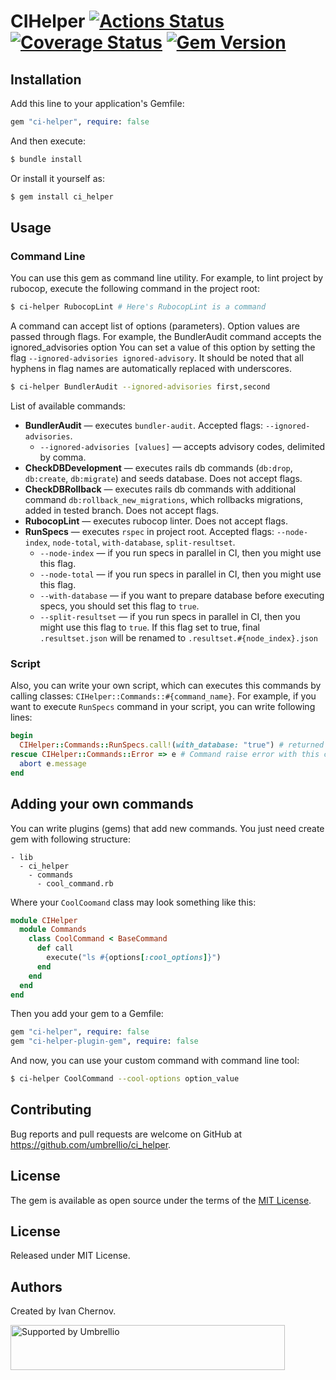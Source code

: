 # CIHelper   [![Actions Status](https://github.com/umbrellio/ci_helper/workflows/Ruby/badge.svg)](https://github.com/umbrellio/ci_helper/actions) [![Coverage Status](https://coveralls.io/repos/github/umbrellio/ci_helper/badge.svg?branch=master)](https://coveralls.io/github/umbrellio/ci_helper?branch=master) [![Gem Version](https://badge.fury.io/rb/ci-helper.svg)](https://badge.fury.io/rb/ci-helper)

## Installation

Add this line to your application's Gemfile:

```ruby
gem "ci-helper", require: false
```

And then execute:
```bash
$ bundle install
```
Or install it yourself as:
```bash
$ gem install ci_helper
```

## Usage

### Command Line

You can use this gem as command line utility. For example, to lint project by rubocop,
execute the following command in the project root:
```bash
$ ci-helper RubocopLint # Here's RubocopLint is a command
```

A command can accept list of options (parameters). Option values are passed through flags.
For example, the BundlerAudit command accepts the ignored_advisories option
You can set a value of this option by setting the flag `--ignored-advisories ignored-advisory`.
It should be noted that all hyphens in flag names are automatically replaced with underscores.
```bash
$ ci-helper BundlerAudit --ignored-advisories first,second
```

List of available commands:

* **BundlerAudit** — executes `bundler-audit`. Accepted flags: `--ignored-advisories`.
    * `--ignored-advisories [values]` — accepts advisory codes, delimited by comma.
* **CheckDBDevelopment** — executes rails db commands (`db:drop`, `db:create`, `db:migrate`)
    and seeds database. Does not accept flags.
* **CheckDBRollback** — executes rails db commands with additional command
    `db:rollback_new_migrations`, which rollbacks migrations,
    added in tested branch. Does not accept flags.
* **RubocopLint** — executes rubocop linter. Does not accept flags.
* **RunSpecs** — executes `rspec` in project root.
Accepted flags: `--node-index`, `node-total`, `with-database`, `split-resultset`.
    * `--node-index` — if you run specs in parallel in CI, then you might use this flag.
    * `--node-total` — if you run specs in parallel in CI, then you might use this flag.
    * `--with-database` — if you want to prepare database before executing specs,
        you should set this flag to `true`.
    * `--split-resultset` — if you run specs in parallel in CI,
        then you might use this flag to `true`. If this flag set to true,
        final `.resultset.json` will be renamed to `.resultset.#{node_index}.json`

### Script

Also, you can write your own script, which can executes this commands by calling classes:
`CIHelper::Commands::#{command_name}`. For example,
if you want to execute `RunSpecs` command in your script, you can write following lines:
```ruby
begin
  CIHelper::Commands::RunSpecs.call!(with_database: "true") # returned value is exit code.
rescue CIHelper::Commands::Error => e # Command raise error with this class if something went wrong.
  abort e.message
end
```

## Adding your own commands

You can write plugins (gems) that add new commands.
You just need create gem with following structure:
```
- lib
  - ci_helper
    - commands
      - cool_command.rb
```

Where your `CoolCoomand` class may look something like this:
```ruby
module CIHelper
  module Commands
    class CoolCommand < BaseCommand
      def call
        execute("ls #{options[:cool_options]}")
      end
    end
  end
end
```

Then you add your gem to a Gemfile:
```ruby
gem "ci-helper", require: false
gem "ci-helper-plugin-gem", require: false
```

And now, you can use your custom command with command line tool:
```bash
$ ci-helper CoolCommand --cool-options option_value
```

## Contributing

Bug reports and pull requests are welcome on GitHub at https://github.com/umbrellio/ci_helper.


## License

The gem is available as open source under the terms of the [MIT License](https://opensource.org/licenses/MIT).

## License

Released under MIT License.

## Authors

Created by Ivan Chernov.

<a href="https://github.com/umbrellio/">
<img style="float: left;" src="https://umbrellio.github.io/Umbrellio/supported_by_umbrellio.svg" alt="Supported by Umbrellio" width="439" height="72">
</a>
